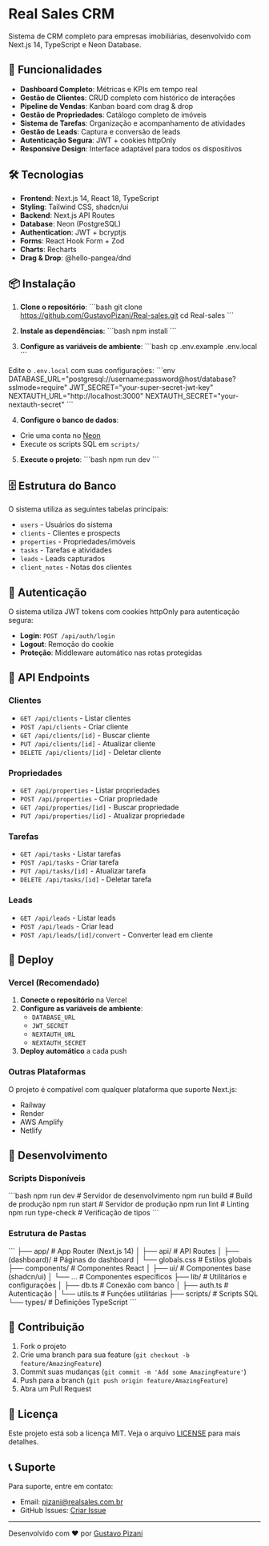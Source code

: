 # Real Sales CRM

Sistema de CRM completo para empresas imobiliárias, desenvolvido com Next.js 14, TypeScript e Neon Database.

## 🚀 Funcionalidades

- **Dashboard Completo**: Métricas e KPIs em tempo real
- **Gestão de Clientes**: CRUD completo com histórico de interações
- **Pipeline de Vendas**: Kanban board com drag & drop
- **Gestão de Propriedades**: Catálogo completo de imóveis
- **Sistema de Tarefas**: Organização e acompanhamento de atividades
- **Gestão de Leads**: Captura e conversão de leads
- **Autenticação Segura**: JWT + cookies httpOnly
- **Responsive Design**: Interface adaptável para todos os dispositivos

## 🛠️ Tecnologias

- **Frontend**: Next.js 14, React 18, TypeScript
- **Styling**: Tailwind CSS, shadcn/ui
- **Backend**: Next.js API Routes
- **Database**: Neon (PostgreSQL)
- **Authentication**: JWT + bcryptjs
- **Forms**: React Hook Form + Zod
- **Charts**: Recharts
- **Drag & Drop**: @hello-pangea/dnd

## 📦 Instalação

1. **Clone o repositório**:
\`\`\`bash
git clone https://github.com/GustavoPizani/Real-sales.git
cd Real-sales
\`\`\`

2. **Instale as dependências**:
\`\`\`bash
npm install
\`\`\`

3. **Configure as variáveis de ambiente**:
\`\`\`bash
cp .env.example .env.local
\`\`\`

Edite o `.env.local` com suas configurações:
\`\`\`env
DATABASE_URL="postgresql://username:password@host/database?sslmode=require"
JWT_SECRET="your-super-secret-jwt-key"
NEXTAUTH_URL="http://localhost:3000"
NEXTAUTH_SECRET="your-nextauth-secret"
\`\`\`

4. **Configure o banco de dados**:
- Crie uma conta no [Neon](https://neon.tech)
- Execute os scripts SQL em `scripts/`

5. **Execute o projeto**:
\`\`\`bash
npm run dev
\`\`\`

## 🗄️ Estrutura do Banco

O sistema utiliza as seguintes tabelas principais:

- `users` - Usuários do sistema
- `clients` - Clientes e prospects
- `properties` - Propriedades/imóveis
- `tasks` - Tarefas e atividades
- `leads` - Leads capturados
- `client_notes` - Notas dos clientes

## 🔐 Autenticação

O sistema utiliza JWT tokens com cookies httpOnly para autenticação segura:

- **Login**: `POST /api/auth/login`
- **Logout**: Remoção do cookie
- **Proteção**: Middleware automático nas rotas protegidas

## 📱 API Endpoints

### Clientes
- `GET /api/clients` - Listar clientes
- `POST /api/clients` - Criar cliente
- `GET /api/clients/[id]` - Buscar cliente
- `PUT /api/clients/[id]` - Atualizar cliente
- `DELETE /api/clients/[id]` - Deletar cliente

### Propriedades
- `GET /api/properties` - Listar propriedades
- `POST /api/properties` - Criar propriedade
- `GET /api/properties/[id]` - Buscar propriedade
- `PUT /api/properties/[id]` - Atualizar propriedade

### Tarefas
- `GET /api/tasks` - Listar tarefas
- `POST /api/tasks` - Criar tarefa
- `PUT /api/tasks/[id]` - Atualizar tarefa
- `DELETE /api/tasks/[id]` - Deletar tarefa

### Leads
- `GET /api/leads` - Listar leads
- `POST /api/leads` - Criar lead
- `POST /api/leads/[id]/convert` - Converter lead em cliente

## 🚀 Deploy

### Vercel (Recomendado)

1. **Conecte o repositório** na Vercel
2. **Configure as variáveis de ambiente**:
   - `DATABASE_URL`
   - `JWT_SECRET`
   - `NEXTAUTH_URL`
   - `NEXTAUTH_SECRET`
3. **Deploy automático** a cada push

### Outras Plataformas

O projeto é compatível com qualquer plataforma que suporte Next.js:
- Railway
- Render
- AWS Amplify
- Netlify

## 🔧 Desenvolvimento

### Scripts Disponíveis

\`\`\`bash
npm run dev          # Servidor de desenvolvimento
npm run build        # Build de produção
npm run start        # Servidor de produção
npm run lint         # Linting
npm run type-check   # Verificação de tipos
\`\`\`

### Estrutura de Pastas

\`\`\`
├── app/                 # App Router (Next.js 14)
│   ├── api/            # API Routes
│   ├── (dashboard)/    # Páginas do dashboard
│   └── globals.css     # Estilos globais
├── components/         # Componentes React
│   ├── ui/            # Componentes base (shadcn/ui)
│   └── ...            # Componentes específicos
├── lib/               # Utilitários e configurações
│   ├── db.ts          # Conexão com banco
│   ├── auth.ts        # Autenticação
│   └── utils.ts       # Funções utilitárias
├── scripts/           # Scripts SQL
└── types/             # Definições TypeScript
\`\`\`

## 🤝 Contribuição

1. Fork o projeto
2. Crie uma branch para sua feature (`git checkout -b feature/AmazingFeature`)
3. Commit suas mudanças (`git commit -m 'Add some AmazingFeature'`)
4. Push para a branch (`git push origin feature/AmazingFeature`)
5. Abra um Pull Request

## 📄 Licença

Este projeto está sob a licença MIT. Veja o arquivo [LICENSE](LICENSE) para mais detalhes.

## 📞 Suporte

Para suporte, entre em contato:
- Email: pizani@realsales.com.br
- GitHub Issues: [Criar Issue](https://github.com/GustavoPizani/Real-sales/issues)

---

Desenvolvido com ❤️ por [Gustavo Pizani](https://github.com/GustavoPizani)
